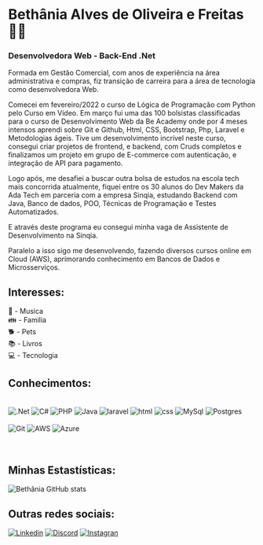 # Bethânia Alves de Oliveira e Freitas 🙋‍♀️
### Desenvolvedora Web - Back-End .Net

Formada em Gestão Comercial, com anos de experiência na área administrativa e compras, fiz transição de carreira para a área de tecnologia como desenvolvedora Web.

Comecei em fevereiro/2022 o curso de Lógica de Programação com Python pelo Curso em Vídeo. 
Em março fui uma das 100 bolsistas classificadas para o curso de Desenvolvimento Web da Be Academy onde por 4 meses intensos aprendi sobre Git e Github, Html, CSS, Bootstrap, Php, Laravel e Metodologias ágeis. Tive um desenvolvimento incrível neste curso, consegui criar projetos de frontend, e backend, com Cruds completos e finalizamos um projeto em grupo de E-commerce com autenticação, e integração de API para pagamento.

Logo após, me desafiei a buscar outra bolsa de estudos na escola tech mais concorrida atualmente, fiquei entre os 30 alunos do Dev Makers da Ada Tech em parceria com a empresa Sinqia, estudando Backend com Java, Banco de dados, POO, Técnicas de Programação e Testes Automatizados. 

E através deste programa eu consegui minha vaga de Assistente de Desenvolvimento na Sinqia. 

Paralelo a isso sigo me desenvolvendo, fazendo diversos cursos online em Cloud (AWS), aprimorando conhecimento em Bancos de Dados e Microsserviços.

## Interesses:
🎤 - Musica <br>
👪 - Familia <br>
🐕 - Pets <br>
📚 - Livros <br>
💻 - Tecnologia



## Conhecimentos:

<div style='display: inline block'><br>
    <img align='center' alt=".Net" src="https://img.shields.io/badge/.NET-5C2D91?style=for-the-badge&logo=.net&logoColor=white"/>
    <img align='center' alt="C#" src="https://img.shields.io/badge/c%23-%23239120.svg?style=for-the-badge&logo=csharp&logoColor=white"/>
    <img align='center' alt="PHP" src="https://img.shields.io/badge/php-%23777BB4.svg?style=for-the-badge&logo=php&logoColor=white"/>
    <img align='center' alt="Java" src="https://img.shields.io/badge/java-%23ED8B00.svg?style=for-the-badge&logo=openjdk&logoColor=white"/>
    <img align='center' alt="laravel" src="https://img.shields.io/badge/Laravel-FF2D20?style=for-the-badge&logo=laravel&logoColor=white"/>
    <img align='center' alt="html" src="https://img.shields.io/badge/HTML-239120?style=for-the-badge&logo=html5&logoColor=white"/>
    <img align='center' alt="css" src="https://img.shields.io/badge/CSS-239120?&style=for-the-badge&logo=css3&logoColor=white"/>
    <img align='center' alt="MySql" src="https://img.shields.io/badge/mysql-%2300f.svg?style=for-the-badge&logo=mysql&logoColor=white"/>
    <img align='center' alt="Postgres" src="https://img.shields.io/badge/postgres-%23316192.svg?style=for-the-badge&logo=postgresql&logoColor=white"/><br><br>
    <img align='center' alt="Git" src="https://img.shields.io/badge/git-%23F05033.svg?style=for-the-badge&logo=git&logoColor=white"/>
    <img align='center' alt="AWS" src="https://img.shields.io/badge/AWS-%23FF9900.svg?style=for-the-badge&logo=amazon-aws&logoColor=white"/>
    <img align='center' alt="Azure" src="https://img.shields.io/badge/azure-%230072C6.svg?style=for-the-badge&logo=microsoftazure&logoColor=white"/>
    

</div><br><br>


## Minhas Estastísticas:

![Bethânia GitHub stats](https://github-readme-stats.vercel.app/api?username=Bethania-Freitas&show_icons=true&theme=radical)

## Outras redes sociais:

[![Linkedin](https://img.shields.io/badge/LinkedIn-0077B5?style=for-the-badge&logo=linkedin&logoColor=white)](https://www.linkedin.com/in/bethaniafreitas/)
[![Discord](https://img.shields.io/badge/Discord-7289DA?style=for-the-badge&logo=discord&logoColor=white)](https://discord.com/channels/952973848389746740/952973848389746742)
[![Instagran](https://img.shields.io/badge/Instagram-E4405F?style=for-the-badge&logo=instagram&logoColor=white)](https://www.instagram.com/bethaniafreitas83/)







